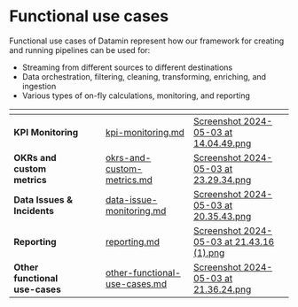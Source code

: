 # Functional use cases

Functional use cases of Datamin represent how our framework for creating and running pipelines can be used for:

* Streaming from different sources to different destinations
* Data orchestration, filtering, cleaning, transforming, enriching, and ingestion
* Various types of on-fly calculations, monitoring, and reporting

<table data-view="cards"><thead><tr><th></th><th data-hidden></th><th data-hidden></th><th data-hidden data-card-target data-type="content-ref"></th><th data-hidden data-card-cover data-type="files"></th></tr></thead><tbody><tr><td><strong>KPI Monitoring</strong></td><td></td><td></td><td><a href="kpi-monitoring.md">kpi-monitoring.md</a></td><td><a href="../../.gitbook/assets/Screenshot 2024-05-03 at 14.04.49.png">Screenshot 2024-05-03 at 14.04.49.png</a></td></tr><tr><td><strong>OKRs and custom metrics</strong></td><td></td><td></td><td><a href="okrs-and-custom-metrics.md">okrs-and-custom-metrics.md</a></td><td><a href="../../.gitbook/assets/Screenshot 2024-05-03 at 23.29.34.png">Screenshot 2024-05-03 at 23.29.34.png</a></td></tr><tr><td><strong>Data Issues &#x26; Incidents</strong></td><td></td><td></td><td><a href="data-issue-monitoring.md">data-issue-monitoring.md</a></td><td><a href="../../.gitbook/assets/Screenshot 2024-05-03 at 20.35.43.png">Screenshot 2024-05-03 at 20.35.43.png</a></td></tr><tr><td><strong>Reporting</strong></td><td></td><td></td><td><a href="reporting.md">reporting.md</a></td><td><a href="../../.gitbook/assets/Screenshot 2024-05-03 at 21.43.16 (1).png">Screenshot 2024-05-03 at 21.43.16 (1).png</a></td></tr><tr><td><strong>Other functional use-cases</strong></td><td></td><td></td><td><a href="other-functional-use-cases.md">other-functional-use-cases.md</a></td><td><a href="../../.gitbook/assets/Screenshot 2024-05-03 at 21.36.24.png">Screenshot 2024-05-03 at 21.36.24.png</a></td></tr></tbody></table>
